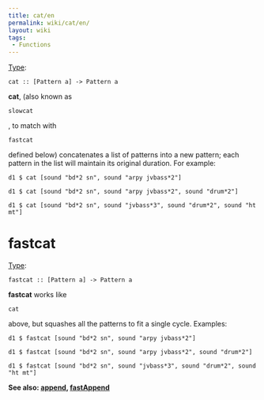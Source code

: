 ```yaml
---
title: cat/en
permalink: wiki/cat/en/
layout: wiki
tags:
 - Functions
---
```


<languages/> [Type](/wiki/Type_signature "wikilink"):

    cat :: [Pattern a] -> Pattern a

**cat**, (also known as

    slowcat

, to match with

    fastcat

defined below) concatenates a list of patterns into a new pattern; each
pattern in the list will maintain its original duration. For example:

    d1 $ cat [sound "bd*2 sn", sound "arpy jvbass*2"]

    d1 $ cat [sound "bd*2 sn", sound "arpy jvbass*2", sound "drum*2"]

    d1 $ cat [sound "bd*2 sn", sound "jvbass*3", sound "drum*2", sound "ht mt"]

# fastcat

[Type](/wiki/Type_signature "wikilink"):

    fastcat :: [Pattern a] -> Pattern a

**fastcat** works like

    cat

above, but squashes all the patterns to fit a single cycle. Examples:

    d1 $ fastcat [sound "bd*2 sn", sound "arpy jvbass*2"]

    d1 $ fastcat [sound "bd*2 sn", sound "arpy jvbass*2", sound "drum*2"]

    d1 $ fastcat [sound "bd*2 sn", sound "jvbass*3", sound "drum*2", sound "ht mt"]

**See also: [append](append "wikilink"),
[fastAppend](append#fastAppend "wikilink")**
